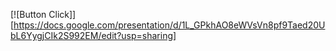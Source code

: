 [![Button Click]][https://docs.google.com/presentation/d/1L_GPkhAO8eWVsVn8pf9Taed20UbL6YygjCIk2S992EM/edit?usp=sharing]


